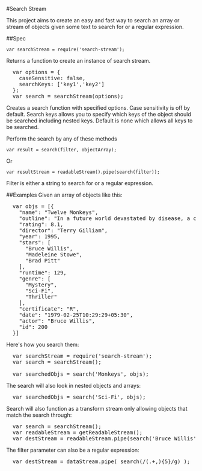 #Search Stream

This project aims to create an easy and fast way to search an array or stream of objects given some text to search for or a regular expression.

##Spec

`var searchStream = require('search-stream');`

Returns a function to create an instance of search stream.

<pre>
  var options = {
    caseSensitive: false,
    searchKeys: ['key1','key2']
  };
  var search = searchStream(options);
</pre>  
Creates a search function with specified options. Case sensitivity is off by default.  Search keys allows you to specify which keys of the object should be searched including nested keys.  Default is none which allows all keys to be searched.


Perform the search by any of these methods

`var result = search(filter, objectArray);`

Or

`var resultStream = readableStream().pipe(search(filter));`

Filter is either a string to search for or a regular expression.

##Examples
Given an array of objects like this:
<pre>
  var objs = [{
    "name": "Twelve Monkeys",
    "outline": "In a future world devastated by disease, a convict is sent back in time to gather information about the man-made virus that wiped out most of the human population on the planet.",
    "rating": 8.1,
    "director": "Terry Gilliam",
    "year": 1995,
    "stars": [
      "Bruce Willis",
      "Madeleine Stowe",
      "Brad Pitt"
    ],
    "runtime": 129,
    "genre": [
      "Mystery",
      "Sci-Fi",
      "Thriller"
    ],
    "certificate": "R",
    "date": "1979-02-25T10:29:29+05:30",
    "actor": "Bruce Willis",
    "id": 200
  }]
</pre>

Here's how you search them:

<pre>
  var searchStream = require('search-stream');
  var search = searchStream();

  var searchedObjs = search('Monkeys', objs);
</pre>

The search will also look in nested objects and arrays:
<pre>
  var searchedObjs = search('Sci-Fi', objs);
</pre>

Search will also function as a transform stream only allowing objects that match the search through:
<pre>
  var search = searchStream();
  var readableStream = getReadableStream();
  var destStream = readableStream.pipe(search('Bruce Willis'));
</pre>

The filter parameter can also be a regular expression:
<pre>
  var destStream = dataStream.pipe( search(/(.+,){5}/g) );
</pre>
